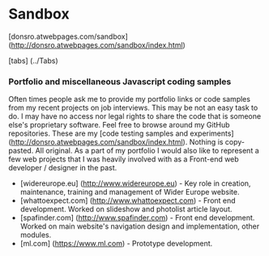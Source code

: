 # Sandbox

[donsro.atwebpages.com/sandbox] (http://donsro.atwebpages.com/sandbox/index.html)

[tabs] (../Tabs)

### Portfolio and miscellaneous Javascript coding samples

Often times people ask me to provide my portfolio links or code samples from my recent projects on job interviews. This may be not an easy task to do. I may have no access nor legal rights to share the code that is someone else's proprietary software. Feel free to browse around my GitHub repositories. These are my [code testing samples and experiments] (http://donsro.atwebpages.com/sandbox/index.html). Nothing is copy-pasted. All original. As a part of my portfolio I would also like to represent a few web projects that I was heavily involved with as a Front-end web developer / designer in the past.

 - [widereurope.eu] (http://www.widereurope.eu) -  Key role in creation, maintenance, training and management of Wider Europe website.
 - [whattoexpect.com] (http://www.whattoexpect.com)  - Front end development. Worked on slideshow and photolist article layout.
 - [spafinder.com] (http://www.spafinder.com)  - Front end development. Worked on main website's navigation design and implementation, other modules.
 - [ml.com] (https://www.ml.com) - Prototype development.

